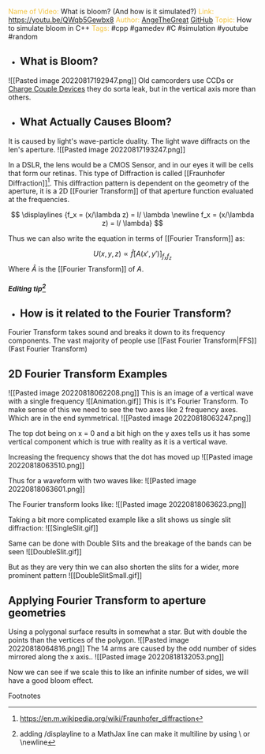 <span style="color: #f2c23d;">Name of Video:</span>  What is bloom? (And how is it simulated?)
<span style="color: #f2c23d;">Link: </span> https://youtu.be/QWqb5Gewbx8
<span style="color: #f2c23d;">Author: </span> [AngeTheGreat](https://www.youtube.com/channel/UCV0t1y4h_6-2SqEpXBXgwFQ) [GitHub](https://github.com/ange-yaghi)
<span style="color: #f2c23d;">Topic: </span> How to simulate bloom in C++
<span style="color: #f2c23d;">Tags:</span> #cpp #gamedev #C #simulation #youtube #random

- ## What is Bloom?
![[Pasted image 20220817192947.png]]
Old camcorders use CCDs or [Charge Couple Devices](https://en.m.wikipedia.org/wiki/Charge-coupled_device) they do sorta leak, but in the vertical axis more than others.

- ## What Actually Causes Bloom?
It is caused by light's wave-particle duality. The light wave diffracts on the len's aperture.
![[Pasted image 20220817193247.png]]

In a DSLR, the lens would be a CMOS Sensor, and in our eyes it will be cells that form our retinas. This type of Diffraction is called [[Fraunhofer Diffraction]][^1]. This diffraction pattern is dependent on the geometry of the aperture, it is a 2D [[Fourier Transform]] of that aperture function evaluated at the frequencies.

$$ \displaylines {f_x = (x/\lambda z) = l/ \lambda \newline 
f_x = (x/\lambda z) = l/ \lambda} $$

Thus we can also write the equation in terms of [[Fourier Transform]] as:

$$ U(x,y,z) \propto \hat{f} {[A(x', y')]}_{f_x f_z} $$
Where $\hat{A}$ is the [[Fourier Transform]] of $A$.

##### Editing tip[^2]
- ## How is it related to the Fourier Transform?
Fourier Transform takes sound and breaks it down to its frequency components. The vast majority of people use [[Fast Fourier Transform|FFS]] (Fast Fourier Transform)

## 2D Fourier Transform Examples
![[Pasted image 20220818062208.png]]
This is an image of a vertical wave with a single frequency
![[Animation.gif]]
This is it's Fourier Transform. To make sense of this we need to see the two axes like 2 frequency axes. Which are in the end symmetrical.
![[Pasted image 20220818063247.png]]

The top dot being on x = 0 and a bit high on the y axes tells us it has some vertical component which is true with reality as it is a vertical wave.

Increasing the frequency shows that the dot has moved up
![[Pasted image 20220818063510.png]]

Thus for a waveform with two waves like: 
![[Pasted image 20220818063601.png]]
 
 The Fourier transform looks like:
 ![[Pasted image 20220818063623.png]]

Taking a bit more complicated example like a slit shows us single slit diffraction: 
![[SingleSlit.gif]]

Same can be done with Double Slits and the breakage of the bands can be seen
![[DoubleSlit.gif]]

But as they are very thin we can also shorten the slits for a wider, more prominent pattern
![[DoubleSlitSmall.gif]]

## Applying Fourier Transform to aperture geometries
Using a polygonal surface results in somewhat a star. But with double the points than the vertices of the polygon.
![[Pasted image 20220818064816.png]]
The 14 arms are caused by the odd number of sides mirrored along the x axis..
![[Pasted image 20220818132053.png]]

Now we can see if we scale this to like an infinite number of sides, we will have a good bloom effect.


Footnotes

[^1]: https://en.m.wikipedia.org/wiki/Fraunhofer_diffraction
[^2]: adding /displayline to a MathJax line can make it multiline by using \\ or \newline